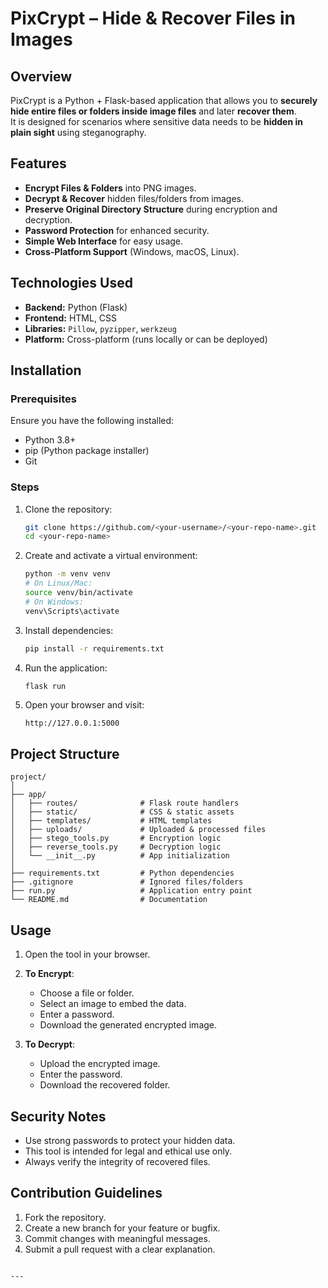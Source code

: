 # PixCrypt – Hide & Recover Files in Images

## Overview

PixCrypt is a Python + Flask-based application that allows you to **securely hide entire files or folders inside image files** and later **recover them**.  
It is designed for scenarios where sensitive data needs to be **hidden in plain sight** using steganography.

## Features

- **Encrypt Files & Folders** into PNG images.
- **Decrypt & Recover** hidden files/folders from images.
- **Preserve Original Directory Structure** during encryption and decryption.
- **Password Protection** for enhanced security.
- **Simple Web Interface** for easy usage.
- **Cross-Platform Support** (Windows, macOS, Linux).

## Technologies Used

- **Backend:** Python (Flask)
- **Frontend:** HTML, CSS
- **Libraries:** `Pillow`, `pyzipper`, `werkzeug`
- **Platform:** Cross-platform (runs locally or can be deployed)

## Installation

### Prerequisites

Ensure you have the following installed:

- Python 3.8+
- pip (Python package installer)
- Git

### Steps

1. Clone the repository:
   ```bash
   git clone https://github.com/<your-username>/<your-repo-name>.git
   cd <your-repo-name>
   ```



2. Create and activate a virtual environment:

   ```bash
   python -m venv venv
   # On Linux/Mac:
   source venv/bin/activate
   # On Windows:
   venv\Scripts\activate
   ```

3. Install dependencies:

   ```bash
   pip install -r requirements.txt
   ```

4. Run the application:

   ```bash
   flask run
   ```

5. Open your browser and visit:

   ```
   http://127.0.0.1:5000
   ```

## Project Structure

```
project/
│
├── app/
│   ├── routes/              # Flask route handlers
│   ├── static/              # CSS & static assets
│   ├── templates/           # HTML templates
│   ├── uploads/             # Uploaded & processed files
│   ├── stego_tools.py       # Encryption logic
│   ├── reverse_tools.py     # Decryption logic
│   └── __init__.py          # App initialization
│
├── requirements.txt         # Python dependencies
├── .gitignore               # Ignored files/folders
├── run.py                   # Application entry point
└── README.md                # Documentation
```

## Usage

1. Open the tool in your browser.
2. **To Encrypt**:

   - Choose a file or folder.
   - Select an image to embed the data.
   - Enter a password.
   - Download the generated encrypted image.

3. **To Decrypt**:

   - Upload the encrypted image.
   - Enter the password.
   - Download the recovered folder.

## Security Notes

- Use strong passwords to protect your hidden data.
- This tool is intended for legal and ethical use only.
- Always verify the integrity of recovered files.

## Contribution Guidelines

1. Fork the repository.
2. Create a new branch for your feature or bugfix.
3. Commit changes with meaningful messages.
4. Submit a pull request with a clear explanation.


```

---


```
````
